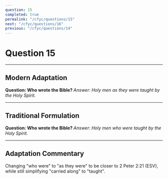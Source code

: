 ```yaml
---
question: 15
completed: true
permalink: "/cfyc/questions/15"
next: "/cfyc/questions/16"
previous: "/cfyc/questions/14"
---
```

# Question 15
---
## Modern Adaptation
<strong>
    Question: Who wrote the Bible?
</strong>

<em>
    Answer: Holy men as they were taught by the Holy Spirit.
</em>

---
## Traditional Formulation
<strong>
    Question: Who wrote the Bible?
</strong>

<em>
    Answer: Holy men who were taught by the Holy Spirit.
</em>

---
## Adaptation Commentary
Changing "who were" to "as they were" to be closer to 2 Peter 2:21 (ESV), while still simplifying "carried along" to "taught".
